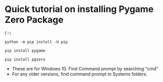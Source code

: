 # Quick tutorial on installing Pygame Zero Package

```
C:\
```

```
python -m pip install -U pip

pip install pygame

```

```
pip install pgzero
```

* These are for Windows 10. Find Command prompt by searching "cmd"
* For any older versions, find command prompt in Systems folders.
